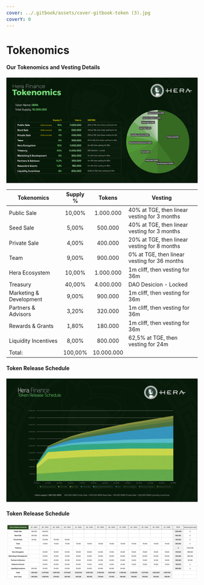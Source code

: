 ```yaml
---
cover: ../.gitbook/assets/cover-gitbook-token (3).jpg
coverY: 0
---
```


# Tokenomics

#### Our Tokenomics and Vesting Details <a href="#our-tokenomics-and-vesting-details" id="our-tokenomics-and-vesting-details"></a>

![Hera Finance Tokenomics - Updated : "31.12.2022"](../.gitbook/assets/tokenomics-unlocked-03022023.jpg)



| Tokenomics              | Supply % |   Tokens   | Vesting                                      |
| ----------------------- | :------: | :--------: | -------------------------------------------- |
| Public Sale             |  10,00%  |  1.000.000 | 40% at TGE, then linear vesting for 3 months |
| Seed Sale               |   5,00%  |   500.000  | 40% at TGE, then linear vesting for 3 months |
| Private Sale            |   4,00%  |   400.000  | 20% at TGE, then linear vesting for 8 months |
| Team                    |   9,00%  |   900.000  | 0% at TGE, then linear vesting for 36 months |
| Hera Ecosystem          |  10,00%  |  1.000.000 | 1m cliff, then vesting for 36m               |
| Treasury                |  40,00%  |  4.000.000 | DAO Desicion - Locked                        |
| Marketing & Development |   9,00%  |   900.000  | 1m cliff, then vesting for 36m               |
| Partners & Advisors     |   3,20%  |   320.000  | 1m cliff, then vesting for 36m               |
| Rewards & Grants        |   1,80%  |   180.000  | 1m cliff, then vesting for 36m               |
| Liquidity Incentives    |   8,00%  |   800.000  | 62,5% at TGE, then vesting for 24m           |
| Total:                  |  100,00% | 10.000.000 |                                              |

####

#### Token Release Schedule

![Hera - Token Release Schedule](../.gitbook/assets/TokenReleaseSchedule.jpg)

#### Token Release Schedule

![](../.gitbook/assets/sheet-release.jpg)
